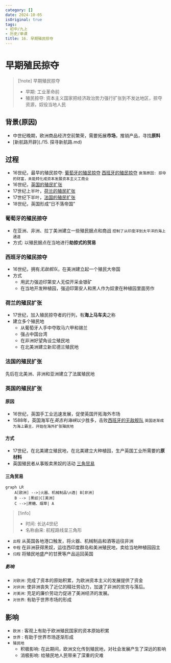 ```yaml
---
category: []
date: 2024-10-05
isOriginal: true
tags:
- 初中/九上
- 历史/单课
title: 16. 早期殖民掠夺
---
```

# 早期殖民掠夺
> [!note] 早期殖民掠夺
> - 早期: 工业革命前
> - 殖民掠夺: 资本主义国家把经济政治势力强行扩张到不发达地区，掠夺资源，奴役当地人民
## 背景(原因)
- 中世纪晚期，欧洲商品经济空前繁荣，需要拓展**市场**，推销产品，寻找**原料**
- [新航路开辟](./15. 探寻新航路.md)
## 过程
- 16世纪，最早的殖民掠夺: [葡萄牙的殖民掠夺](#葡萄牙的殖民掠夺) [西班牙的殖民掠夺](#西班牙的殖民掠夺) `衰落原因: 掠夺的财富，未能转化成资本发展资本主义工商业`
- 16世纪，[英国的殖民扩张](#英国的殖民扩张)
- 17世纪上半叶，[荷兰的殖民扩张](#荷兰的殖民扩张)
- 17世纪下半叶，[法国的殖民扩张](#法国的殖民扩张)
- 18世纪，英国形成“日不落帝国”

### 葡萄牙的殖民掠夺
 - 在亚洲、非洲、拉丁美洲建立一些殖民据点和商战 `控制了从印度洋到太平洋的海上通道`
 - 方式: 以殖民据点在当地进行**劫掠式的贸易**
### 西班牙的殖民掠夺
 - 16世纪，拥有*无敌舰队*，在美洲建立起一个殖民大帝国
 - 方式
     - 用武力强迫印第安人无偿开采金银矿
     - 在当地开发种植园，强迫印第安人和黑人作为奴隶在种植园里面劳作
### 荷兰的殖民扩张 
 - 17世纪，加入殖民掠夺者的行列，有**海上马车夫**之称
 - 建立多个殖民地
     - 从葡萄牙人手中夺取马六甲和锡兰
     - 强占中国台湾
     - 在非洲好望角设立殖民地
     - 在北美洲建立新尼德兰殖民地
### 法国的殖民扩张
 先后在北美洲、非洲和亚洲建立了法属殖民地
### 英国的殖民扩张 
#### 原因
- 16世纪，英国手工业迅速发展，促使英国开拓海外市场
- 1588年，英国海军在*英吉利海峡*以少胜多，击败[西班牙的无敌舰队](#西班牙的殖民掠夺) `英国逐渐成为海上霸主，开始在海外扩张殖民地`
#### 方式
- 17世纪，在北美建立殖民地，在北美建立大种植园，生产英国工业所需要的**原材料**
- 英国殖民者从事贩卖黑奴的活动 [三角贸易](#三角贸易)
#### 三角贸易
```mermaid
graph LR
    A[欧洲] -->|火器、机械制品\n酒| B[非洲]
    B --> |黑奴|C[美洲]
    C -->|蔗糖、烟草| A
```
> [!info] 
> - 时间: 长达4世纪
> - 名称由来: 航程路线呈三角形
- `出程` 从英国各地港口触发，将火器、机械制品和酒等运往非洲
- `中程` 在非洲获得黑奴，运往西印度群岛和美洲殖民地，卖给当地种植园园主
- `归程` 将殖民地盛产的甘蔗等产品运回英国
##### 影响
- `对欧洲`: 完成了资本的原始积累，为欧洲资本主义的发展提供了资金
- `对非洲`: 使非洲丧失了近亿的精壮劳动力，加速了非洲的贫穷与落后。
- `对美洲`: 充足的廉价劳动力促进了美洲经济的发展。
- `对世界`: 有助于世界市场的形成
## 影响
- `欧洲` : 客观上有助于欧洲殖民国家的资本原始积累
- `世界` : 有助于世界市场逐渐形成
- `殖民地`
    - 积极影响: 在此期间，欧洲文化传到殖民地，对社会发展产生了深远的影响
    - 消极影响: 给殖民地人民带来了深重的灾难